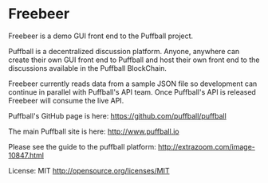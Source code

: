 Freebeer
========
Freebeer is a demo GUI front end to the Puffball project. 

Puffball is a decentralized discussion platform. Anyone, anywhere can create their own GUI front end to Puffball and host their own front end to the discussions available in the Puffball BlockChain. 

Freebeer currently reads data from a sample JSON file so development can continue in parallel with Puffball's API team. Once Puffball's API is released Freebeer will consume the live API. 

Puffball's GitHub page is here:
https://github.com/puffball/puffball

The main Puffball site is here:
http://www.puffball.io

Please see the guide to the puffball platform:
http://extrazoom.com/image-10847.html

License: MIT
http://opensource.org/licenses/MIT
